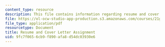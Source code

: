 ```yaml
---
content_type: resource
description: This file contains information regarding resume and cover letter assignment.
file: https://ol-ocw-studio-app-production.s3.amazonaws.com/courses/21g-228-advanced-workshop-in-writing-for-social-sciences-and-architecture-els-spring-2007/9fc7f0656cb9f890afa8d54dc03930e6_MIT21G.228S07_resume_cv.pdf
file_type: application/pdf
resourcetype: Document
title: Resume and Cover Letter Assignment
uid: 9fc7f065-6cb9-f890-afa8-d54dc03930e6
---
```

